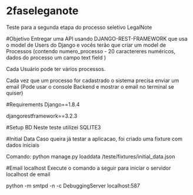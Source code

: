 # 2faseleganote
Teste para a segunda etapa do processo seletivo LegalNote

#Objetivo
Entregar uma API usando DJANGO-REST-FRAMEWORK que usa o model de Users do Django e vocês terão que criar um model de Processos (contendo numero_processo - 20 caractereres numéricos, dados do processo um campo text field )

Cada Usuário pode ter vários processos.

Cada vez que um processo for cadastrado o sistema precisa enviar um email (Pode usar o console Backend e mostrar o email no terminal se quiser)

#Requirements
Django==1.8.4

djangorestframework==3.2.3

#Setup BD
Neste teste utilizei SQLITE3

#Initial Data
Caso queira já testar a aplicacao, foi criado uma fixture com dados iniciais

Comando: python manage.py loaddata /teste/fixtures/initial_data.json

#Email localhost
Execute o comando a seguir para iniciar o servidor localhost de email

python -m smtpd -n -c DebuggingServer localhost:587

